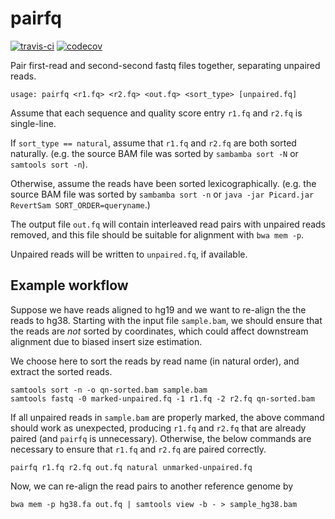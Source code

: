 # pairfq

[![travis-ci](https://travis-ci.org/djhshih/pairfq.svg?branch=master)](https://travis-ci.org/djhshih/pairfq)
[![codecov](https://codecov.io/gh/djhshih/pairfq/branch/master/graph/badge.svg)](https://codecov.io/gh/djhshih/pairfq)

Pair first-read and second-second fastq files together, separating unpaired reads.

```{bash}
usage: pairfq <r1.fq> <r2.fq> <out.fq> <sort_type> [unpaired.fq]
```

Assume that each sequence and quality score entry `r1.fq` and `r2.fq` is single-line.

If `sort_type == natural`, assume that `r1.fq` and `r2.fq` are both sorted naturally.
(e.g. the source BAM file was sorted by `sambamba sort -N` or `samtools sort -n`).

Otherwise, assume the reads have been sorted lexicographically.
(e.g. the source BAM file was sorted by `sambamba sort -n` or `java -jar Picard.jar RevertSam SORT_ORDER=queryname`.)

The output file `out.fq` will contain interleaved read pairs with 
unpaired reads removed, and this file should be suitable for alignment with `bwa mem -p`.

Unpaired reads will be written to `unpaired.fq`, if available.

## Example workflow

Suppose we have reads aligned to hg19 and we want to re-align the the reads
to hg38. Starting with the input file `sample.bam`, we should ensure that
the reads are *not* sorted by coordinates, which could affect downstream
alignment due to biased insert size estimation.

We choose here to sort the reads by read name (in natural order), and
extract the sorted reads.

```{bash}
samtools sort -n -o qn-sorted.bam sample.bam
samtools fastq -0 marked-unpaired.fq -1 r1.fq -2 r2.fq qn-sorted.bam
```

If all unpaired reads in `sample.bam` are properly marked, the above command
should work as unexpected, producing `r1.fq` and `r2.fq` that
are already paired (and `pairfq` is unnecessary).
Otherwise, the below commands are necessary to ensure that `r1.fq` and `r2.fq`
are paired correctly.

```{bash}
pairfq r1.fq r2.fq out.fq natural unmarked-unpaired.fq
```

Now, we can re-align the read pairs to another reference genome by

```{bash}
bwa mem -p hg38.fa out.fq | samtools view -b - > sample_hg38.bam
```

